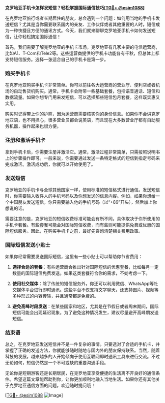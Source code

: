 **克罗地亚手机卡怎样发短信？轻松掌握国际通信技巧[[TG💪+ @esim1088](https://t.me/s/esim1088)]**

在克罗地亚旅行或者长期居住的朋友，总会遇到一个问题：如何用当地的手机卡发送短信？尤其是当你需要联系国内的亲友、工作伙伴或者其他重要的人时，短信成为一种快捷且方便的通讯方式。今天，我们就来聊聊克罗地亚手机卡如何发送短信，让你轻松搞定国际通信！

首先，我们需要了解克罗地亚的手机卡市场。克罗地亚有几家主要的电信运营商，比如A1、T-Com和Tele2等。这些运营商提供的手机卡功能各有千秋，但总体上都支持短信服务。选择一张适合自己的手机卡是第一步。

### 购买手机卡

在克罗地亚购买手机卡非常简单。你可以前往各大运营商的营业厅、便利店或者机场的自动售货机购买。通常，手机卡会附带一些基础套餐，包括语音通话、短信和数据流量。如果你想专门用来发短信，可以选择那些短信包月套餐，这样既实惠又实用。

购买时记得带上你的护照，因为运营商需要核实你的身份信息。如果你不会讲克罗地亚语，也不用担心，很多营业员都会说英语，而且现在大多数营业厅都有自助服务机器，操作起来也很方便。

### 注册和激活手机卡

拿到手机卡后，你需要注册并激活它。通常，激活过程非常简单，只需按照说明书上的步骤操作即可。一般来说，你需要通过发送一条特定格式的短信到指定号码来完成激活。激活成功后，你就可以开始使用了。

### 发送短信

克罗地亚的手机卡与全球其他国家一样，使用标准的短信格式进行通信。发送短信时，你需要输入收件人的手机号码以及你想发送的信息内容。例如，如果你想给一个中国朋友发送短信，你只需要输入他的手机号码（以“+86”开头），然后加上你想说的话。

需要注意的是，克罗地亚的短信收费标准可能会有所不同，具体取决于你所使用的手机卡套餐。有些套餐可能会对国际短信收费，而有些则可能提供免费或优惠的国际短信服务。因此，在购买手机卡之前，最好先咨询清楚相关费用政策。

### 国际短信发送小贴士

如果你经常需要发送国际短信，这里有一些小贴士可以帮助你节省费用：

1. **选择合适的套餐**：有些运营商会推出针对国际短信的优惠套餐，比如每月一定数量的国际短信免费发送。如果这类套餐符合你的需求，不妨考虑一下。
   
2. **使用社交媒体**：除了传统的短信服务外，你还可以利用微信、WhatsApp等社交媒体平台进行即时通讯。这些平台不仅支持文字聊天，还支持图片、视频等多种形式的内容传输，并且通常都是免费的。

3. **避免高峰时段发送**：在某些国家和地区，尤其是在节假日或者周末期间，国际短信可能会出现延迟现象。为了避免这种情况发生，建议尽量避开高峰期发送短信。

### 结束语

总之，在克罗地亚发送短信并不是一件复杂的事情。只要选对了合适的手机卡，并掌握了正确的发送方法，你就能够随时随地与国内外的朋友保持联系。当然，随着科技的发展，越来越多的人开始倾向于使用互联网即时通讯工具来进行交流。不过无论如何，短信仍然是一个不可或缺的重要沟通手段。

无论你是短期游客还是长期居民，在克罗地亚享受便捷的生活离不开良好的通信条件。希望这篇文章能帮助到你，让你更加顺利地融入当地生活。如果你还有其他关于克罗地亚通信方面的问题，欢迎随时提问哦！

[[TG💪+ @esim1088](https://t.me/s/esim1088) ![Image](https://i.postimg.cc/4NQfJmqS/Snipaste-2025-05-13-00-14-12.png)]